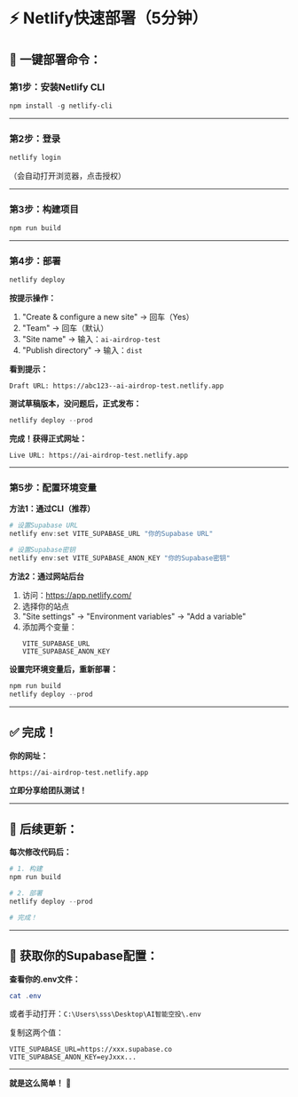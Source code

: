 # ⚡ **Netlify快速部署（5分钟）**

## 🚀 **一键部署命令：**

### **第1步：安装Netlify CLI**

```powershell
npm install -g netlify-cli
```

---

### **第2步：登录**

```powershell
netlify login
```

（会自动打开浏览器，点击授权）

---

### **第3步：构建项目**

```powershell
npm run build
```

---

### **第4步：部署**

```powershell
netlify deploy
```

**按提示操作：**
1. "Create & configure a new site" → 回车（Yes）
2. "Team" → 回车（默认）
3. "Site name" → 输入：`ai-airdrop-test`
4. "Publish directory" → 输入：`dist`

**看到提示：**
```
Draft URL: https://abc123--ai-airdrop-test.netlify.app
```

**测试草稿版本，没问题后，正式发布：**

```powershell
netlify deploy --prod
```

**完成！获得正式网址：**
```
Live URL: https://ai-airdrop-test.netlify.app
```

---

### **第5步：配置环境变量**

**方法1：通过CLI（推荐）**

```powershell
# 设置Supabase URL
netlify env:set VITE_SUPABASE_URL "你的Supabase URL"

# 设置Supabase密钥
netlify env:set VITE_SUPABASE_ANON_KEY "你的Supabase密钥"
```

**方法2：通过网站后台**

1. 访问：https://app.netlify.com/
2. 选择你的站点
3. "Site settings" → "Environment variables" → "Add a variable"
4. 添加两个变量：
   ```
   VITE_SUPABASE_URL
   VITE_SUPABASE_ANON_KEY
   ```

**设置完环境变量后，重新部署：**

```powershell
npm run build
netlify deploy --prod
```

---

## ✅ **完成！**

**你的网址：**
```
https://ai-airdrop-test.netlify.app
```

**立即分享给团队测试！**

---

## 🔧 **后续更新：**

**每次修改代码后：**

```powershell
# 1. 构建
npm run build

# 2. 部署
netlify deploy --prod

# 完成！
```

---

## 📱 **获取你的Supabase配置：**

**查看你的.env文件：**

```powershell
cat .env
```

或者手动打开：`C:\Users\sss\Desktop\AI智能空投\.env`

复制这两个值：
```
VITE_SUPABASE_URL=https://xxx.supabase.co
VITE_SUPABASE_ANON_KEY=eyJxxx...
```

---

**就是这么简单！** 🎉































